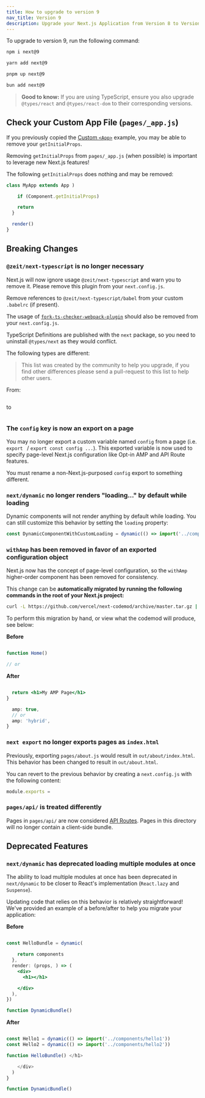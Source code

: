 ```yaml
---
title: How to upgrade to version 9
nav_title: Version 9
description: Upgrade your Next.js Application from Version 8 to Version 9.
---
```


To upgrade to version 9, run the following command:

```bash filename="Terminal"
npm i next@9
```

```bash filename="Terminal"
yarn add next@9
```

```bash filename="Terminal"
pnpm up next@9
```

```bash filename="Terminal"
bun add next@9
```

> **Good to know:** If you are using TypeScript, ensure you also upgrade `@types/react` and `@types/react-dom` to their corresponding versions.

## Check your Custom App File (`pages/_app.js`)

If you previously copied the [Custom `<App>`](/docs/pages/building-your-application/routing/custom-app) example, you may be able to remove your `getInitialProps`.

Removing `getInitialProps` from `pages/_app.js` (when possible) is important to leverage new Next.js features!

The following `getInitialProps` does nothing and may be removed:

```js
class MyApp extends App )

    if (Component.getInitialProps)

    return
  }

  render()
}
```

## Breaking Changes

### `@zeit/next-typescript` is no longer necessary

Next.js will now ignore usage `@zeit/next-typescript` and warn you to remove it. Please remove this plugin from your `next.config.js`.

Remove references to `@zeit/next-typescript/babel` from your custom `.babelrc` (if present).

The usage of [`fork-ts-checker-webpack-plugin`](https://github.com/Realytics/fork-ts-checker-webpack-plugin/issues) should also be removed from your `next.config.js`.

TypeScript Definitions are published with the `next` package, so you need to uninstall `@types/next` as they would conflict.

The following types are different:

> This list was created by the community to help you upgrade, if you find other differences please send a pull-request to this list to help other users.

From:

```tsx

```

to

```tsx

```

### The `config` key is now an export on a page

You may no longer export a custom variable named `config` from a page (i.e. `export ` / `export const config ...`).
This exported variable is now used to specify page-level Next.js configuration like Opt-in AMP and API Route features.

You must rename a non-Next.js-purposed `config` export to something different.

### `next/dynamic` no longer renders "loading..." by default while loading

Dynamic components will not render anything by default while loading. You can still customize this behavior by setting the `loading` property:

```jsx
const DynamicComponentWithCustomLoading = dynamic(() => import('../components/hello2'));
```

### `withAmp` has been removed in favor of an exported configuration object

Next.js now has the concept of page-level configuration, so the `withAmp` higher-order component has been removed for consistency.

This change can be **automatically migrated by running the following commands in the root of your Next.js project:**

```bash filename="Terminal"
curl -L https://github.com/vercel/next-codemod/archive/master.tar.gz | tar -xz --strip=2 next-codemod-master/transforms/withamp-to-config.js npx jscodeshift -t ./withamp-to-config.js pages/**/*.js
```

To perform this migration by hand, or view what the codemod will produce, see below:

**Before**

```jsx

function Home()

// or

```

**After**

```jsx

  return <h1>My AMP Page</h1>
}

  amp: true,
  // or
  amp: 'hybrid',
}
```

### `next export` no longer exports pages as `index.html`

Previously, exporting `pages/about.js` would result in `out/about/index.html`. This behavior has been changed to result in `out/about.html`.

You can revert to the previous behavior by creating a `next.config.js` with the following content:

```js filename="next.config.js"
module.exports =
```

### `pages/api/` is treated differently

Pages in `pages/api/` are now considered [API Routes](https://nextjs.org/blog/next-9#api-routes).
Pages in this directory will no longer contain a client-side bundle.

## Deprecated Features

### `next/dynamic` has deprecated loading multiple modules at once

The ability to load multiple modules at once has been deprecated in `next/dynamic` to be closer to React's implementation (`React.lazy` and `Suspense`).

Updating code that relies on this behavior is relatively straightforward! We've provided an example of a before/after to help you migrate your application:

**Before**

```jsx

const HelloBundle = dynamic(

    return components
  },
  render: (props, ) => (
    <div>
      <h1></h1>

    </div>
  ),
})

function DynamicBundle()

```

**After**

```jsx

const Hello1 = dynamic(() => import('../components/hello1'))
const Hello2 = dynamic(() => import('../components/hello2'))

function HelloBundle() </h1>

    </div>
  )
}

function DynamicBundle()

```
